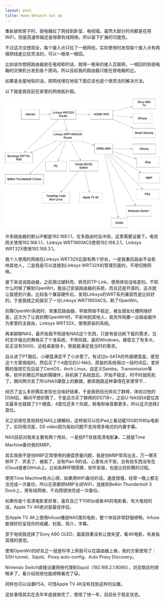 ```yaml
---
layout: post
title: Home Network Set Up
---
```


重新装修房子时，弱电箱拉了网线到卧室、电视墙。虽然大部分时间都是在用WiFi，但是高速传输还是得靠有线网络，所以留下扩展的可能性。

不过这次没想周全，每个接入点只拉了一根网线，实际使用时发现每个接入点有两根网线是比较灵活的，可以一根来一根回。

比如说你想把路由器放在电视柜的话，就得一根来的接入互联网，一根回的到弱电箱的交换机分发到各个房间。所以目前我的路由器只能在弱电箱附近。

如果是全屋地毯的话，把网线埋在地毯下面应该也是个很灵活的解决方法。

以下就是我目前在家里的网络拓扑图。

![Home Network](/assets/home-network.png)

许多路由器的默认IP都是192.168.1.1，在多路由时会冲突，这里需要设置下。电信网关使用192.168.1.1，Linksys WRT1900ACS使用192.168.2.1，Linksys WRT32X使用192.168.3.1。

我个人使用的网络在Linksys WRT32X后面有两个好处，一是我重启路由不会影响其他人，二是我是可以连接到Linksys WRT32X的管理页面的，不用切换网络。

接下来说说路由器，之前用过塑料壳、铁壳的TP-Link，使用体验没啥差别。不知什么时候了解到OpenWrt，能自己安装路由器的系统，而且还是开源的，这点就让我感到兴奋。比较各个兼容硬件后，发现Linksys的WRT系列兼容性是比较好的。于是我就之前就买了一台Linksys WRT1900ACS，刷了OpenWrt。

折腾OpenWrt系统时，常重启路由器，导致网络不稳定，被女朋友吐槽网络好差。这次为了让我折腾OpenWrt时，不影响到其他人，我另外购置一台路由器作为家里的主路由，Linksys WRT32X，使用原装的系统。

再来聊聊NAS，最开始我不知道有NAS这个东西，只是有低功耗下载的需求，当时去华强北的赛格买了个准系统，不带风扇，装的Windows，硬盘忘了有多大，反正没有500G，远程桌面很卡，倒是能满足我当时的需求。

自从进了PT圈后，小硬盘满足不了小水管了。有试过e-SATA的外接硬盘盒，感觉这个方案很临时。然后买了个4盘位的U-NAS，原装的系统用过一段时间后，爱折腾的我把它先后装了CentOS，Arch Linux，自定义Samba，Transmission等等，软件折腾后开始折腾硬件，拆机换了系统盘后，开始不稳定，时不时就死机了。期间两次丢了所以NAS硬盘上的数据，删库跑路这种事情在家里常干...

经历了这么多折腾后发现也没啥好结果，于是我把目光转向了群辉，体验过他的DSM后，瞬间不想折腾了，于是这次买了群辉的DS718+，之前U-NAS的4盘位其实最多也就插了3个硬盘，4盘位还多个风扇，耗电和噪音都更多，所以这次选择2盘位。

买之前很在意视频在NAS上硬解码，这样就可以在iPad上看动辄10G的1080p电影了，实际情况是，DS video因为版权问题不支持很多格式的内置字幕。

NAS目前对我来主要有两个用处，一是挂PT存放高清电影🎬，二就是Time Machine备份我的MBP。

其实我倒不是怕MBP正常使用的硬盘质量问题，我是怕MBP常背出去，万一哪天摔坏了、弄丢了、被偷了，没有Plan B的话，心里有点不安。总有些东西没有在iCloud或者GitHub上。比如各种环境搭建，软件安装，也是比较折腾的过程。

使用Time Machine有点心得，如果用WiFi备份的话，速度很慢，经常一晚上都无法完成一次备份，所以在家都把MBP关闭WiFi，连接到Belkin Thunderbolt 3 Dock上，用有线网络，千兆网很快完成一次备份。

如果你是个高清电影爱好者，喜欢自己下1080p或者4K的电影看，有大电视的话，Apple TV 4K绝对是最佳伴侣。

在Apple TV 4K上使用Infuse播放NAS里的电影，整个体验非常舒服顺畅，Infuse能很好的呈现你的收藏，封面，简介，字幕。

至于电视我选择了Sony A9G OLED，画面效果没有让我失望，看4K电影，有身临其境的感觉。

使用OpenWrt的好处之一就是科学上网我可以在路由器上做，我的方案使用了：SSH tunnel、Squid、Proxy auto-config、Auto Proxy Discovery。

Nintendo Switch直接设置网络代理到Squid（192.168.2.1:8080），浏览商店时顺畅多了，看介绍视频也能顺畅看完了😺。

同样也可以设置PS4。可惜Apple TV 4K没有找到这样的设置。

这些事情其实在去年年底就做完了，使用了快一年，目前处于稳定状态。
